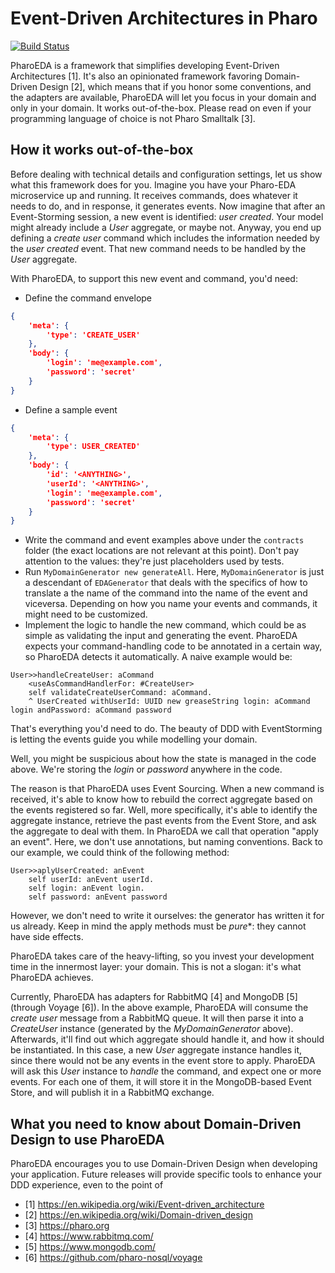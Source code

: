 # Event-Driven Architectures in Pharo

[![Build Status](https://travis-ci.org/osoco/pharo-eda.svg?branch=develop)](https://travis-ci.org/osoco/pharo-eda)

PharoEDA is a framework that simplifies developing Event-Driven Architectures [1].
It's also an opinionated framework favoring Domain-Driven Design [2], which means that if you honor some conventions, and the adapters are available, PharoEDA will let you focus in your domain and only in your domain. It works out-of-the-box. Please read on even if your programming language of choice is not Pharo Smalltalk [3].

## How it works out-of-the-box

Before dealing with technical details and configuration settings, let us show what this framework does for you.
Imagine you have your Pharo-EDA microservice up and running. It receives commands, does whatever it needs to do, and
in response, it generates events.
Now imagine that after an Event-Storming session, a new event is identified: *user created*. Your model might already include a *User* aggregate, or maybe not. Anyway, you end up defining a *create user* command which includes the information needed by the *user created* event. That new command needs to be handled by the *User* aggregate.

With PharoEDA, to support this new event and command, you'd need:
- Define the command envelope
```json
{
    'meta': {
        'type': 'CREATE_USER'
    },
    'body': {
        'login': 'me@example.com',
        'password': 'secret'
    }
}
```
- Define a sample event
```json
{
    'meta': {
        'type': USER_CREATED'
    },
    'body': {
        'id': '<ANYTHING>',
        'userId': '<ANYTHING>',
        'login': 'me@example.com',
        'password': 'secret'
    }
}
```
- Write the command and event examples above under the `contracts` folder (the exact locations are not relevant at this point). Don't pay attention to the *<ANYTHING>* values: they're just placeholders used by tests.
- Run `MyDomainGenerator new generateAll`. Here, `MyDomainGenerator` is just a descendant of `EDAGenerator` that deals with the specifics of how to translate a the name of the command into the name of the event and viceversa. Depending on how you name your events and commands, it might need to be customized.
- Implement the logic to handle the new command, which could be as simple as validating the input and generating the event. PharoEDA expects your command-handling code to be annotated in a certain way, so PharoEDA detects it automatically. A naive example would be:
```smalltalk
User>>handleCreateUser: aCommand
    <useAsCommandHandlerFor: #CreateUser>
    self validateCreateUserCommand: aCommand.
    ^ UserCreated withUserId: UUID new greaseString login: aCommand login andPassword: aCommand password
```

That's everything you'd need to do. The beauty of DDD with EventStorming is letting the events guide you while modelling your domain.

Well, you might be suspicious about how the state is managed in the code above. We're storing the *login* or *password* anywhere in the code.

The reason is that PharoEDA uses Event Sourcing. When a new command is received, it's able to know how to rebuild the correct aggregate based on the events registered so far. Well, more specifically, it's able to identify the aggregate instance, retrieve the past events from the Event Store, and ask the aggregate to deal with them.
In PharoEDA we call that operation "apply an event". Here, we don't use annotations, but naming conventions.
Back to our example, we could think of the following method:
```smalltalk
User>>aplyUserCreated: anEvent
    self userId: anEvent userId.
    self login: anEvent login.
    self password: anEvent password
```

However, we don't need to write it ourselves: the generator has written it for us already. Keep in mind the apply methods must be *pure**: they cannot have side effects.

PharoEDA takes care of the heavy-lifting, so you invest your development time in the innermost layer: your domain. This is not a slogan: it's what PharoEDA achieves.

Currently, PharoEDA has adapters for RabbitMQ [4] and MongoDB [5] (through Voyage [6]). In the above example, PharoEDA will consume the *create user* message from a RabbitMQ queue. It will then parse it into a *CreateUser* instance (generated by the *MyDomainGenerator* above). Afterwards, it'll find out which aggregate should handle it, and how it should be instantiated. In this case, a new *User* aggregate instance handles it, since there would not be any events in the event store to apply. PharoEDA will ask this *User* instance to *handle* the command, and expect one or more events. For each one of them, it will store it in the MongoDB-based Event Store, and will publish it in a RabbitMQ exchange.


## What you need to know about Domain-Driven Design to use PharoEDA

PharoEDA encourages you to use Domain-Driven Design when developing your application.
Future releases will provide specific tools to enhance your DDD experience, even to the point of 

- [1] <https://en.wikipedia.org/wiki/Event-driven_architecture>
- [2] <https://en.wikipedia.org/wiki/Domain-driven_design>
- [3] <https://pharo.org>
- [4] <https://www.rabbitmq.com/>
- [5] <https://www.mongodb.com/>
- [6] <https://github.com/pharo-nosql/voyage>
